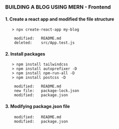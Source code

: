### BUILDING A BLOG USING MERN - Frontend


#### 1. Create a react app and modified the file structure

       > npx create-react-app my-blog

        modified:   README.md
        deleted:    src/App.test.js


#### 2. Install packages

       > npm install tailwindcss
       > npm install autoprefixer -D
       > npm install npm-run-all -D
       > npm install postcss -D

        modified:   README.md
        new file:   package-lock.json
        modified:   package.json


#### 3. Modifying package.json file

        modified:   README.md
        modified:   package.json